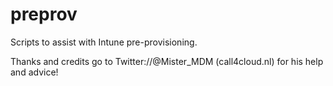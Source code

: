 # preprov
Scripts to assist with Intune pre-provisioning.

Thanks and credits go to Twitter://@Mister_MDM (call4cloud.nl) for his help and advice!
